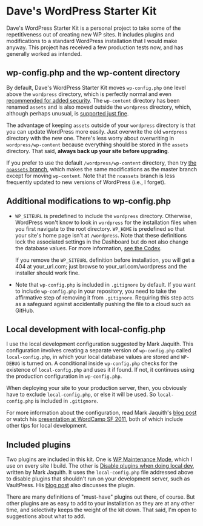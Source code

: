 # Dave's WordPress Starter Kit #

Dave's WordPress Starter Kit is a personal project to take some of the
repetitiveness out of creating new WP sites. It includes plugins and
modifications to a standard WordPress installation that I would make
anyway. This project has received a few production tests now, and
has generally worked as intended.


## wp-config.php and the wp-content directory ##

By default, Dave's WordPress Starter Kit moves `wp-config.php` one level
above the `wordpress` directory, which is perfectly normal and even
[recommended for added security][1]. The `wp-content` directory has been
renamed `assets` and is also moved outside the `wordpress` directory,
which, although perhaps unusual, is [supported just fine][2].

The advantage of keeping `assets` outside of your `wordpress` directory
is that you can update WordPress more easily. Just overwrite the old
`wordpress` directory with the new one. There's less worry about
overwriting in `wordpress/wp-content` because everything should be
stored in the `assets` directory. That said, **always back up your site
before upgrading**.

If you prefer to use the default `/wordpress/wp-content` directory, then
try [the `noassets` branch][8], which makes the same modifications as
the master branch except for moving `wp-content`. Note that the
`noassets` branch is less frequently updated to new versions of
WordPress (i.e., I forget).


## Additional modifications to wp-config.php ##

-   `WP_SITEURL` is predefined to include the `wordpress` directory.
    Otherwise, WordPress won't know to look in `wordpress` for the
    installation files when you first navigate to the root directory.
    `WP_HOME` is predefined so that your site's home page isn't at
    `/wordpress`.  Note that these definitions lock the associated
    settings in the Dashboard but do not also change the database
    values. For more information, [see the Codex][5].

    If you remove the `WP_SITEURL` definition before installation,
    you will get a 404 at your_url.com; just browse to
    your_url.com/wordpress and the installer should work fine.

-   Note that `wp-config.php` is included in `.gitignore` by default.
    If you want to include `wp-config.php` in your repository, you
    need to take the affirmative step of removing it from
    `.gitignore`.  Requiring this step acts as a safeguard against
    accidentally pushing the file to a cloud such as GitHub.

## Local development with local-config.php ##

I use the local development configuration suggested by Mark
Jaquith. This configuration involves creating a separate version of
`wp-config.php` called `local-config.php`, in which your local database
values are stored and `WP-DEBUG` is turned on. A conditional inside
`wp-config.php` checks for the existence of `local-config.php` and uses
it if found. If not, it continues using the production configuration in
`wp-config.php`.

When deploying your site to your production server, then, you
obviously have to exclude `local-config.php`, or else it will be used.
So `local-config.php` is included in `.gitignore`.

For more information about the configuration, read Mark Jaquith's [blog
post][3] or watch his [presentation at WordCamp SF 2011][4], both of
which include other tips for local development.


## Included plugins ##

Two plugins are included in this kit. One is [WP Maintenance Mode][6],
which I use on every site I build. The other is [Disable plugins
when doing local dev][7], written by Mark Jaquith. It uses the
`local-config.php` file addressed above to disable plugins that
shouldn't run on your development server, such as VaultPress. His [blog
post][3] also discusses the plugin.

There are many definitions of "must-have" plugins out there, of course.
But other plugins are as easy to add to your installation as they are at
any other time, and selectivity keeps the weight of the kit down. That
said, I'm open to suggestions about what to add.



[1]: http://codex.wordpress.org/Hardening_WordPress#Securing_wp-config.php
[2]: http://codex.wordpress.org/Editing_wp-config.php#Moving_wp-content
[3]: http://markjaquith.wordpress.com/2011/06/24/wordpress-local-dev-tips/
[4]: http://wordpress.tv/2011/08/20/mark-jaquith-scaling-servers-and-deploys-oh-my/
[5]: http://codex.wordpress.org/Editing_wp-config.php#WordPress_address
[6]: http://wordpress.org/extend/plugins/wp-maintenance-mode/ 
[7]: https://gist.github.com/1044546
[8]: https://github.com/dlh01/dave-wpstarterkit/tree/noassets
